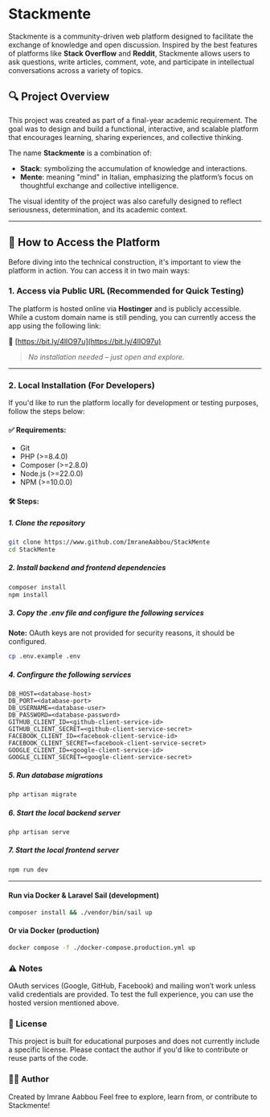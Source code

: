 # Stackmente

Stackmente is a community-driven web platform designed to facilitate the exchange of knowledge and open discussion. Inspired by the best features of platforms like **Stack Overflow** and **Reddit**, Stackmente allows users to ask questions, write articles, comment, vote, and participate in intellectual conversations across a variety of topics.

## 🔍 Project Overview

This project was created as part of a final-year academic requirement. The goal was to design and build a functional, interactive, and scalable platform that encourages learning, sharing experiences, and collective thinking.

The name **Stackmente** is a combination of:

- **Stack**: symbolizing the accumulation of knowledge and interactions.
- **Mente**: meaning "mind" in Italian, emphasizing the platform’s focus on thoughtful exchange and collective intelligence.

The visual identity of the project was also carefully designed to reflect seriousness, determination, and its academic context.

---

## 🚀 How to Access the Platform

Before diving into the technical construction, it's important to view the platform in action. You can access it in two main ways:

### 1. Access via Public URL (Recommended for Quick Testing)

The platform is hosted online via **Hostinger** and is publicly accessible. While a custom domain name is still pending, you can currently access the app using the following link:

🔗 [https://bit.ly/4lIO97u](https://bit.ly/4lIO97u)

> _No installation needed – just open and explore._

---

### 2. Local Installation (For Developers)

If you'd like to run the platform locally for development or testing purposes, follow the steps below:

#### ✅ Requirements:

- Git
- PHP (>=8.4.0)
- Composer (>=2.8.0)
- Node.js (>=22.0.0)
- NPM (>=10.0.0)

#### 🛠 Steps:

##### 1. Clone the repository

```bash
git clone https://www.github.com/ImraneAabbou/StackMente
cd StackMente
```

##### 2. Install backend and frontend dependencies

```bash
composer install
npm install
```

##### 3. Copy the .env file and configure the following services

**Note:** OAuth keys are not provided for security reasons, it should be configured.

```bash
cp .env.example .env
```

##### 4. Confirgure the following services

```env
DB_HOST=<database-host>
DB_PORT=<database-port>
DB_USERNAME=<database-user>
DB_PASSWORD=<database-password>
GITHUB_CLIENT_ID=<github-client-service-id>
GITHUB_CLIENT_SECRET=<github-client-service-secret>
FACEBOOK_CLIENT_ID=<facebook-client-service-id>
FACEBOOK_CLIENT_SECRET=<facebook-client-service-secret>
GOOGLE_CLIENT_ID=<google-client-service-id>
GOOGLE_CLIENT_SECRET=<google-client-service-secret>
```

##### 5. Run database migrations

```bash
php artisan migrate
```

##### 6. Start the local backend server

```bash
php artisan serve
```

##### 7. Start the local frontend server

```bash
npm run dev
```

---

#### Run via Docker & Laravel Sail (development)

```bash
composer install && ./vendor/bin/sail up
```

#### Or via Docker (production)

```bash
docker compose -f ./docker-compose.production.yml up
```

### ⚠️ Notes

OAuth services (Google, GitHub, Facebook) and mailing won’t work unless valid credentials are provided.
To test the full experience, you can use the hosted version mentioned above.

### 📄 License

This project is built for educational purposes and does not currently include a specific license. Please contact the author if you'd like to contribute or reuse parts of the code.

### 👨‍💻 Author

Created by Imrane Aabbou
Feel free to explore, learn from, or contribute to Stackmente!
